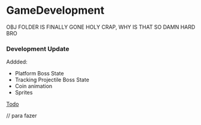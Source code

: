 # GameDevelopment

OBJ FOLDER IS FINALLY GONE HOLY CRAP, WHY IS THAT SO DAMN HARD BRO

### Development Update

Addded:
   - Platform Boss State<br />
   - Tracking Projectile Boss State<br />
   - Coin animation<br />
   - Sprites<br />

[Todo](TODO.md)


// para fazer

